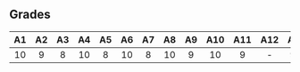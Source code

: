 ## Grades

| A1 | A2 | A3 | A4 | A5 | A6 | A7 | A8 | A9 | A10 | A11 | A12 | A13 |
|:--:|:--:|:--:|:--:|:--:|:--:|:--:|:--:|:--:|:---:|:---:|:---:|:---:|
| 10 |  9 |  8 | 10 |  8 | 10 |  8 | 10 |  9 |  10 |  9  |  -  |  9.5  |

